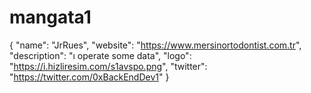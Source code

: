 # mangata1
{
  "name": "JrRues",
  "website": "https://www.mersinortodontist.com.tr",
  "description": "ı operate some data",
  "logo": "https://i.hizliresim.com/s1avspo.png",
  "twitter": "https://twitter.com/0xBackEndDev1"
}

